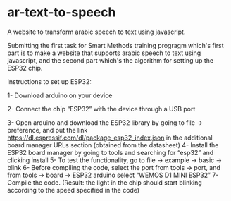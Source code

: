 # ar-text-to-speech
A website to transform arabic speech to text using javascript.

Submitting the first task for Smart Methods training progragm which's first part is to make a website that supports arabic speech to text using javascript, and the second part which's the algorithm for setting up the ESP32 chip.

Instructions to set up ESP32:

1-	Download arduino on your device 

2-	Connect the chip “ESP32” with the device through a USB port

3-	Open arduino and download the ESP32 library by going to file -> preference, and put the link https://dl.espressif.com/dl/package_esp32_index.json in the additional board manager URLs section (obtained from the datasheet)
4-	Install the ESP32 board manager by going to tools and searching for “esp32” and clicking install
5-	To test the functionality, go to file -> example -> basic -> blink
6-	Before compiling the code, select the port from tools -> port, and from tools -> board -> ESP32 arduino select “WEMOS D1 MINI ESP32” 
7-	Compile the code. (Result: the light in the chip should start blinking according to the speed specified in the code)
